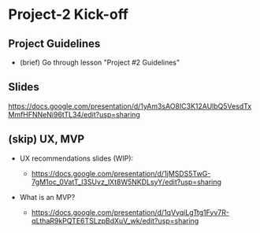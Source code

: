 

# Project-2 Kick-off



## Project Guidelines

- (brief) Go through lesson "Project #2 Guidelines"


## Slides

https://docs.google.com/presentation/d/1yAm3sAO8IC3K12AUlbQ5VesdTxMmfHFNNeNi96tTL34/edit?usp=sharing

<!-- @todo: add Responsive (+ remove from slide 22) -->



## (skip) UX, MVP

- UX recommendations slides (WIP):
  - https://docs.google.com/presentation/d/1jMSDS5TwG-7gM1oc_0VatT_l3SUvz_lXt8W5NKDLsyY/edit?usp=sharing

- What is an MVP?
  - https://docs.google.com/presentation/d/1qVyqiLgTtg1Fyv7R-qLthaR9kPQTE6TSLzpBdXuV_wk/edit?usp=sharing



